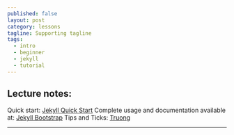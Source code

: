 ```yaml
---
published: false
layout: post
category: lessons
tagline: Supporting tagline
tags: 
  - intro
  - beginner
  - jekyll
  - tutorial
---
```


## Lecture notes:

Quick start: [Jekyll Quick Start](http://jekyllbootstrap.com/usage/jekyll-quick-start.html)
Complete usage and documentation available at: [Jekyll Bootstrap](http://jekyllbootstrap.com) 
Tips and Ticks: [Truong](http://truongtx.me)


****